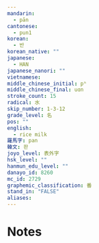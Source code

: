```yaml
---
mandarin:
  - pān
cantonese:
  - pun1
korean:
  - 반
korean_native: ""
japanese:
  - HAN
japanese_nanori: ""
vietnamese:
middle_chinese_initial: pʰ
middle_chinese_final: uɑn
stroke_count: 15
radical: 水
skip_number: 1-3-12
grade_level: 名
pos: ""
english:
  - rice milk
羅馬字: pan
韓文: 판
joyo_level: 表外字
hsk_level: ""
hanmun_edu_level: ""
danayo_id: 8260
mc_id: 2729
graphemic_classification: 番
stand_in: "FALSE"
aliases:
---
```


# Notes
